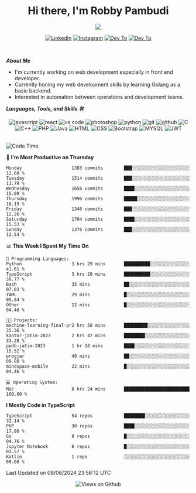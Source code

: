 <div align="center">
   <h1>Hi there, I'm Robby Pambudi </h1>

<img src="https://pronoun.cyou/x/y?subject=He&object=Him&height=20"> 
</div>

<p align='center'>
   <a href="https://www.linkedin.com/in/robbypambudi" target="_blank"><img src="https://img.shields.io/badge/LinkedIn-0077B5?style=for-the-badge&logo=linkedin&logoColor=white" alt="LinkedIn"></a>
   <a href="https://www.instagram.com/robbypambudi" target="_blank"><img src="https://img.shields.io/badge/Instagram-E4405F?style=for-the-badge&logo=instagram&logoColor=white" alt="Instagram"></a>
   <a href="https://dev.to/robbypambudi" target="_blank"><img src="https://img.shields.io/badge/dev.to-0A0A0A?style=for-the-badge&logo=dev.to&logoColor=white" alt="Dev To"></a>
   <a href="https://www.facebook.com/robbyulungpambudi" target="_blank"><img src="https://img.shields.io/badge/Facebook-1877F2?style=for-the-badge&logo=facebook&logoColor=white" alt="Dev To"></a>

</p> <p>
<br>
   
***About Me***
   
- I'm currently working on web development especially in front end developer.
- Currently honing my web development skills by learning Golang as a basic backend.
- Interested in automation between operations and development teams.
 
   
***Languages, Tools, and Skills 🛠***

   <div align="center">
   <img src="https://img.shields.io/badge/JavaScript-F7DF1E?style=for-the-badge&logo=javascript&logoColor=black" alt="javascript" />
      <img src="https://img.shields.io/badge/React-61DAFB?style=for-the-badge&logo=react&logoColor=black" alt="react" />
      <img src="https://img.shields.io/badge/vs%20code-007ACC?style=for-the-badge&logo=visual%20studio%20code&logoColor=white" alt="vs code" />
      <img src="https://img.shields.io/badge/adobe%20photoshop-31A8FF?style=for-the-badge&logo=adobe%20photoshop&logoColor=white" alt="photoshop" />
      <img src="https://img.shields.io/badge/python-3776AB?style=for-the-badge&logo=python&logoColor=white" alt="python" />
      <img src="https://img.shields.io/badge/Git-F05032?style=for-the-badge&logo=git&logoColor=white" alt="git" />
      <img src="https://img.shields.io/badge/GitHub-100000?style=for-the-badge&logo=github&logoColor=white" alt="github" />
      <img src="https://img.shields.io/badge/c-%2300599C.svg?style=for-the-badge&logo=c&logoColor=white" alt="C" />
      <img src="https://img.shields.io/badge/c++-%2300599C.svg?style=for-the-badge&logo=c%2B%2B&logoColor=white" alt="C++" />   
      <img src="https://img.shields.io/badge/PHP-777BB4?style=for-the-badge&logo=php&logoColor=white" alt="PHP" />
      <img src="https://img.shields.io/badge/Java-ED8B00?style=for-the-badge&logo=java&logoColor=white" alt="Java"/>
      <img src="https://img.shields.io/badge/HTML5-E34F26?style=for-the-badge&logo=html5&logoColor=white" alt="HTML" />
      <img src="https://img.shields.io/badge/CSS-239120?&style=for-the-badge&logo=css3&logoColor=white" alt ="CSS" />
      <img src="https://img.shields.io/badge/Bootstrap-563D7C?style=for-the-badge&logo=bootstrap&logoColor=white" alt="Bootstrap" />
      <img src="https://img.shields.io/badge/MySQL-00000F?style=for-the-badge&logo=mysql&logoColor=white" alt="MYSQL" />
      <img src="https://img.shields.io/badge/json%20web%20tokens-323330?style=for-the-badge&logo=json-web-tokens&logoColor=pink" alt="JWT" />
      
   </div><br>
   
<!--START_SECTION:waka-->
![Code Time](http://img.shields.io/badge/Code%20Time-1%2C311%20hrs%2048%20mins-blue)

📅 **I'm Most Productive on Thursday** 

```text
Monday                   1383 commits        ███░░░░░░░░░░░░░░░░░░░░░░   12.60 % 
Tuesday                  1514 commits        ███░░░░░░░░░░░░░░░░░░░░░░   13.79 % 
Wednesday                1656 commits        ████░░░░░░░░░░░░░░░░░░░░░   15.09 % 
Thursday                 1996 commits        █████░░░░░░░░░░░░░░░░░░░░   18.19 % 
Friday                   1346 commits        ███░░░░░░░░░░░░░░░░░░░░░░   12.26 % 
Saturday                 1704 commits        ████░░░░░░░░░░░░░░░░░░░░░   15.53 % 
Sunday                   1376 commits        ███░░░░░░░░░░░░░░░░░░░░░░   12.54 % 
```


📊 **This Week I Spent My Time On** 

```text
💬 Programming Languages: 
Python                   3 hrs 29 mins       ██████████░░░░░░░░░░░░░░░   41.61 % 
TypeScript               3 hrs 20 mins       ██████████░░░░░░░░░░░░░░░   39.77 % 
Bash                     35 mins             ██░░░░░░░░░░░░░░░░░░░░░░░   07.03 % 
YAML                     29 mins             █░░░░░░░░░░░░░░░░░░░░░░░░   05.84 % 
Other                    22 mins             █░░░░░░░░░░░░░░░░░░░░░░░░   04.48 % 

🐱‍💻 Projects: 
mechine-learning-final-pr2 hrs 58 mins       █████████░░░░░░░░░░░░░░░░   35.36 % 
kantor-jatim-2023        2 hrs 47 mins       ████████░░░░░░░░░░░░░░░░░   33.28 % 
ppdb-jatim-2023          1 hr 18 mins        ████░░░░░░░░░░░░░░░░░░░░░   15.52 % 
progjar                  49 mins             ██░░░░░░░░░░░░░░░░░░░░░░░   09.88 % 
mindspace-mobile         22 mins             █░░░░░░░░░░░░░░░░░░░░░░░░   04.46 % 

💻 Operating System: 
Mac                      8 hrs 24 mins       █████████████████████████   100.00 % 
```

**I Mostly Code in TypeScript** 

```text
TypeScript               54 repos            ████████░░░░░░░░░░░░░░░░░   32.14 % 
PHP                      30 repos            ████░░░░░░░░░░░░░░░░░░░░░   17.86 % 
Go                       8 repos             █░░░░░░░░░░░░░░░░░░░░░░░░   04.76 % 
Jupyter Notebook         6 repos             █░░░░░░░░░░░░░░░░░░░░░░░░   03.57 % 
Kotlin                   1 repo              ░░░░░░░░░░░░░░░░░░░░░░░░░   00.60 % 
```




 Last Updated on 08/06/2024 23:56:12 UTC
<!--END_SECTION:waka-->

<div align="center">
<img src="https://komarev.com/ghpvc/?username=robbypambudi&color=green" alt="Views on Github" />
</div>

